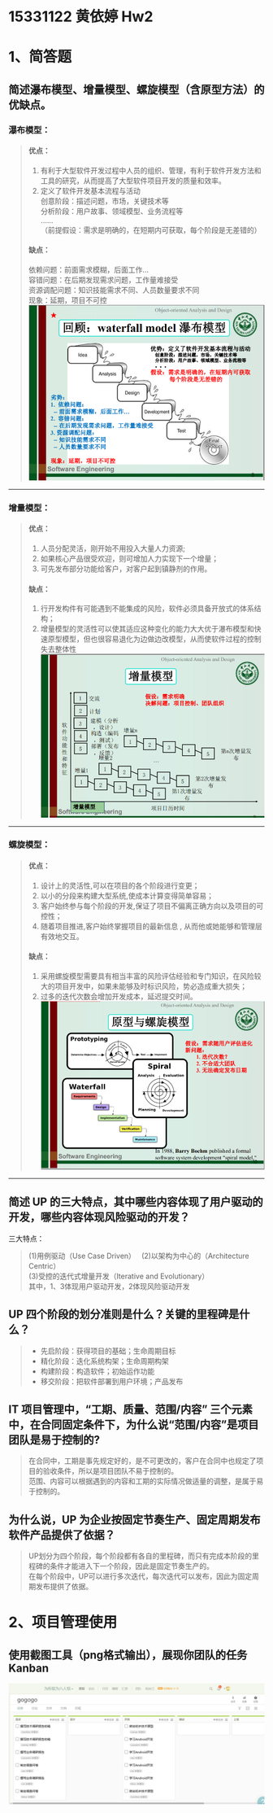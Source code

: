 # 15331122 黄依婷 Hw2

# 1、简答题  
## 简述瀑布模型、增量模型、螺旋模型（含原型方法）的优缺点。  
### 瀑布模型：  
> #### 优点：
> 1. 有利于大型软件开发过程中人员的组织、管理，有利于软件开发方法和工具的研究，从而提高了大型软件项目开发的质量和效率。  
> 2. 定义了软件开发基本流程与活动  
>    创意阶段：描述问题，市场，关键技术等  
>    分析阶段：用户故事、领域模型、业务流程等  
> ......  
>（前提假设：需求是明确的，在短期内可获取，每个阶段是无差错的）
> #### 缺点：
> 依赖问题：前面需求模糊，后面工作…  
> 容错问题：在后期发现需求问题，工作量难接受  
> 资源调配问题：知识技能需求不同、人员数量要求不同  
> 现象：延期，项目不可控  
![瀑布模型](https://github.com/YitingKikyo/YitingKikyo.github.io/blob/master/_post/SystemAnalysis/pictures/waterfall.png)
- - -  
              
### 增量模型：  
> #### 优点：  
> 1. 人员分配灵活，刚开始不用投入大量人力资源;  
> 2. 如果核心产品很受欢迎，则可增加人力实现下一个增量；  
> 3. 可先发布部分功能给客户，对客户起到镇静剂的作用。  
> #### 缺点：  
> 1. 行开发构件有可能遇到不能集成的风险，软件必须具备开放式的体系结构；  
> 2. 增量模型的灵活性可以使其适应这种变化的能力大大优于瀑布模型和快速原型模型，但也很容易退化为边做边改模型，从而使软件过程的控制失去整体性
![增量模型](https://github.com/YitingKikyo/YitingKikyo.github.io/blob/master/_post/SystemAnalysis/pictures/increasement.png)   
- - -  
  
### 螺旋模型：  
> #### 优点：  
> 1. 设计上的灵活性,可以在项目的各个阶段进行变更；  
> 2. 以小的分段来构建大型系统,使成本计算变得简单容易；  
> 3. 客户始终参与每个阶段的开发,保证了项目不偏离正确方向以及项目的可控性；  
> 4. 随着项目推进,客户始终掌握项目的最新信息 , 从而他或她能够和管理层有效地交互。  
> #### 缺点：  
> 1. 采用螺旋模型需要具有相当丰富的风险评估经验和专门知识，在风险较大的项目开发中，如果未能够及时标识风险，势必造成重大损失；  
> 2. 过多的迭代次数会增加开发成本，延迟提交时间。
![螺旋模型](https://github.com/YitingKikyo/YitingKikyo.github.io/blob/master/_post/SystemAnalysis/pictures/screw.png)  
- - -  
  
## 简述 UP 的三大特点，其中哪些内容体现了用户驱动的开发，哪些内容体现风险驱动的开发？  
三大特点：  
> (1)用例驱动（Use Case Driven）   
> (2)以架构为中心的（Architecture Centric）  
> (3)受控的迭代式增量开发（Iterative and Evolutionary）  
> 其中，1、3体现用户驱动开发，2体现风险驱动开发  

## UP 四个阶段的划分准则是什么？关键的里程碑是什么？
> * 先启阶段：获得项目的基础；生命周期目标  
> * 精化阶段：迭化系统构架；生命周期构架  
> * 构建阶段：构造软件；初始运作功能   
> * 移交阶段：把软件部署到用户环境；产品发布  

## IT 项目管理中，“工期、质量、范围/内容” 三个元素中，在合同固定条件下，为什么说“范围/内容”是项目团队是易于控制的?
> 在合同中，工期是事先规定好的，是不可更改的，客户在合同中也规定了项目的验收条件，所以是项目团队不易于控制的。  
> 范围、内容可以根据遇到的内容和工期的实际情况做适量的调整，是属于易于控制的。  
  
## 为什么说，UP 为企业按固定节奏生产、固定周期发布软件产品提供了依据？
> UP划分为四个阶段，每个阶段都有各自的里程碑，而只有完成本阶段的里程碑的条件才能进入下一个阶段，因此是固定节奏生产的。  
> 在每个阶段中，UP可以进行多次迭代，每次迭代可以发布，因此为固定周期发布提供了依据。  
  
# 2、项目管理使用  
## 使用截图工具（png格式输出），展现你团队的任务 Kanban  
![看板](https://github.com/YitingKikyo/YitingKikyo.github.io/blob/master/_post/SystemAnalysis/pictures/schedule0.png) 
